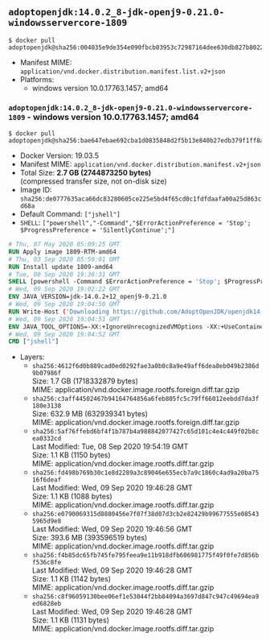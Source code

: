 ## `adoptopenjdk:14.0.2_8-jdk-openj9-0.21.0-windowsservercore-1809`

```console
$ docker pull adoptopenjdk@sha256:004035e9de354e090fbcb03953c72987164dee630db827b802208436e73235ab
```

-	Manifest MIME: `application/vnd.docker.distribution.manifest.list.v2+json`
-	Platforms:
	-	windows version 10.0.17763.1457; amd64

### `adoptopenjdk:14.0.2_8-jdk-openj9-0.21.0-windowsservercore-1809` - windows version 10.0.17763.1457; amd64

```console
$ docker pull adoptopenjdk@sha256:bae647ebae692cba1d0835848d2f5b13e840b27edb379f1ff8a6e5dc09c6f8d6
```

-	Docker Version: 19.03.5
-	Manifest MIME: `application/vnd.docker.distribution.manifest.v2+json`
-	Total Size: **2.7 GB (2744873250 bytes)**  
	(compressed transfer size, not on-disk size)
-	Image ID: `sha256:de0777635aca66dc83280605ce225e5bd4f65cd0c1fdfdaafa00a25d863cd68a`
-	Default Command: `["jshell"]`
-	`SHELL`: `["powershell","-Command","$ErrorActionPreference = 'Stop'; $ProgressPreference = 'SilentlyContinue';"]`

```dockerfile
# Thu, 07 May 2020 05:09:25 GMT
RUN Apply image 1809-RTM-amd64
# Thu, 03 Sep 2020 05:59:01 GMT
RUN Install update 1809-amd64
# Tue, 08 Sep 2020 19:36:31 GMT
SHELL [powershell -Command $ErrorActionPreference = 'Stop'; $ProgressPreference = 'SilentlyContinue';]
# Wed, 09 Sep 2020 19:02:22 GMT
ENV JAVA_VERSION=jdk-14.0.2+12_openj9-0.21.0
# Wed, 09 Sep 2020 19:04:50 GMT
RUN Write-Host ('Downloading https://github.com/AdoptOpenJDK/openjdk14-binaries/releases/download/jdk-14.0.2%2B12_openj9-0.21.0/OpenJDK14U-jdk_x64_windows_openj9_14.0.2_12_openj9-0.21.0.msi ...');     [Net.ServicePointManager]::SecurityProtocol = [Net.SecurityProtocolType]::Tls12;     wget https://github.com/AdoptOpenJDK/openjdk14-binaries/releases/download/jdk-14.0.2%2B12_openj9-0.21.0/OpenJDK14U-jdk_x64_windows_openj9_14.0.2_12_openj9-0.21.0.msi -O 'openjdk.msi';     Write-Host ('Verifying sha256 (2e496ce7ca02f7a380fd1902e06d55d52121bb2eee29b21b8e54ad3e2fd3466e) ...');     if ((Get-FileHash openjdk.msi -Algorithm sha256).Hash -ne '2e496ce7ca02f7a380fd1902e06d55d52121bb2eee29b21b8e54ad3e2fd3466e') {             Write-Host 'FAILED!';             exit 1;     };         New-Item -ItemType Directory -Path C:\temp | Out-Null;         Write-Host 'Installing using MSI ...';     Start-Process -FilePath "msiexec.exe" -ArgumentList '/i', 'openjdk.msi', '/L*V', 'C:\temp\OpenJDK.log',     '/quiet', 'ADDLOCAL=FeatureEnvironment,FeatureJarFileRunWith,FeatureJavaHome' -Wait -Passthru;     Remove-Item -Path C:\temp -Recurse | Out-Null;     Write-Host 'Removing openjdk.msi ...';     Remove-Item openjdk.msi -Force
# Wed, 09 Sep 2020 19:04:51 GMT
ENV JAVA_TOOL_OPTIONS=-XX:+IgnoreUnrecognizedVMOptions -XX:+UseContainerSupport -XX:+IdleTuningCompactOnIdle -XX:+IdleTuningGcOnIdle
# Wed, 09 Sep 2020 19:04:52 GMT
CMD ["jshell"]
```

-	Layers:
	-	`sha256:4612f6d0b889cad0ed0292fae3a0b0c8a9e49aff6dea8eb049b2386d9b07986f`  
		Size: 1.7 GB (1718332879 bytes)  
		MIME: application/vnd.docker.image.rootfs.foreign.diff.tar.gzip
	-	`sha256:c3aff44502467b94164764856a6feb805fc5c79ff66012eebdd7da3f180e3138`  
		Size: 632.9 MB (632939341 bytes)  
		MIME: application/vnd.docker.image.rootfs.foreign.diff.tar.gzip
	-	`sha256:5af76ffebd6bf4f1b787b4a988842077427c65d101c4e4c449f02b8cea0332cd`  
		Last Modified: Tue, 08 Sep 2020 19:54:19 GMT  
		Size: 1.1 KB (1150 bytes)  
		MIME: application/vnd.docker.image.rootfs.diff.tar.gzip
	-	`sha256:fd498b769b30c1e8d2289a3c89046e655ecb7a9c1860c4ad9a20ba7516f6deaf`  
		Last Modified: Wed, 09 Sep 2020 19:46:28 GMT  
		Size: 1.1 KB (1088 bytes)  
		MIME: application/vnd.docker.image.rootfs.diff.tar.gzip
	-	`sha256:e0790069315d8880456e7f07f38d07d3cb2e82429b99677555e085435965d9e8`  
		Last Modified: Wed, 09 Sep 2020 19:46:56 GMT  
		Size: 393.6 MB (393596519 bytes)  
		MIME: application/vnd.docker.image.rootfs.diff.tar.gzip
	-	`sha256:f4b85dc65fb745fe795feea9e11b918dfb606981775f49f0fe7d856bf536c8fe`  
		Last Modified: Wed, 09 Sep 2020 19:46:28 GMT  
		Size: 1.1 KB (1142 bytes)  
		MIME: application/vnd.docker.image.rootfs.diff.tar.gzip
	-	`sha256:c8f96059130bee06ef1e53044f2bb84094a3697d847c947c49694ea9ed6828eb`  
		Last Modified: Wed, 09 Sep 2020 19:46:28 GMT  
		Size: 1.1 KB (1131 bytes)  
		MIME: application/vnd.docker.image.rootfs.diff.tar.gzip
